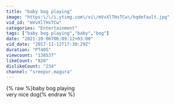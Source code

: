 ```yaml
---
title: "baby bog playing"
image: "https:\/\/i.ytimg.com\/vi\/mVvXlTHsTCw\/hqdefault.jpg"
vid_id: "mVvXlTHsTCw"
categories: "Entertainment"
tags: ["baby bog playing","baby","bog"]
date: "2021-10-06T06:09:12+03:00"
vid_date: "2017-11-12T17:30:29Z"
duration: "PT40S"
viewcount: "138537"
likeCount: "820"
dislikeCount: "234"
channel: "sreepur.magura"
---
```

{% raw %}baby bog playing<br />very nice dog{% endraw %}
